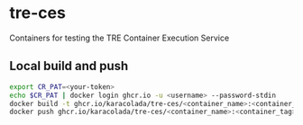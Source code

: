 # tre-ces
Containers for testing the TRE Container Execution Service

## Local build and push

```bash
export CR_PAT=<your-token>
echo $CR_PAT | docker login ghcr.io -u <username> --password-stdin
docker build -t ghcr.io/karacolada/tre-ces/<container_name>:<container_tag> -f docker/<path_to>/Dockerfile . 
docker push ghcr.io/karacolada/tre-ces/<container_name>:<container_tag>
```